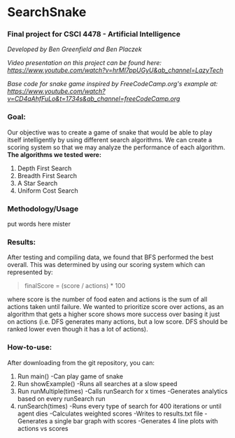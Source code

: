 # SearchSnake

### Final project for CSCI 4478 - Artificial Intelligence

*Developed by Ben Greenfield and Ben Placzek*

*Video presentation on this project can be found here:<br>
https://www.youtube.com/watch?v=hrMI7ppUGyU&ab_channel=LazyTech*

*Base code for snake game inspired by FreeCodeCamp.org's example at:<br>
 https://www.youtube.com/watch?v=CD4qAhfFuLo&t=1734s&ab_channel=freeCodeCamp.org*
 
 ### Goal:
 Our objective was to create a game of snake that would be able to play itself intelligently by using
 different search algorithms. We can create a scoring system so that we may analyze the performance of each algorithm.<br>
 **The algorithms we tested were:**
 1. Depth First Search
 2. Breadth First Search
 3. A Star Search
 4. Uniform Cost Search 

### Methodology/Usage
put words here mister

### Results:
After testing and compiling data, we found that BFS performed the best overall. This was determined by using our
scoring system which can represented by:
> finalScore = (score / actions) * 100

where score is the number of food eaten and actions is the sum of all actions taken until failure. We wanted
to prioritize score over actions, as an algorithm that gets a higher score shows more success over
basing it just on actions (i.e. DFS generates many actions, but a low score. DFS should be ranked lower
even though it has a lot of actions).

### How-to-use:
After downloading from the git repository, you can:

1. Run main()
	-Can play game of snake 
2. Run showExample()
	-Runs all searches at a slow speed
3. Run runMultiple(times) 
	-Calls runSearch for x times
	-Generates analytics based on every runSearch run
4. runSearch(times)
	-Runs every type of search for 400 iterations or until agent dies
	-Calculates weighted scores
	-Writes to results.txt file
	-Generates a single bar graph with scores
	-Generates 4 line plots with actions vs scores
	

